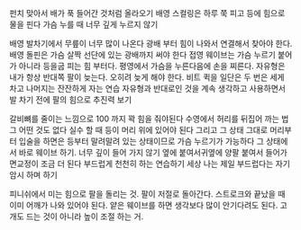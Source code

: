 


펀치 맞아서 배가 푹 들어간 것처럼 올라오기
배영 스컬링은 하루 쭉 피고 등에 힘으로 물을 핀다
가슴 누를 때 너무 깊게 누르지 않기



배영 발차기에서 무릎이 너무 많이 나온다 광배 부터 힘이 나와서 연결해서 찾아야 한다. 배영 돌핀은 가슴 살짝 선단에 있는 광배까지 써야 한다
접영 웨이브는 가슴 누르기 붙어가 아니라 등을굽 피는 힘 부터다. 평영에서 가슴을 누른다음에 손을 찌른다. 자유형은 내가 항상 반대쪽 팔이 늦는다. 오히려 늦게 해야 한다. 비트 퀵을 일단은 두 번은 세게 차고 나머지는 잔잔하게 자는 연습 자유형과 반대로인 것을 계속 생각하고 사용하면서 발 차기 전에 팔의 힘으로 추진력 보기


갈비뼈를 줄이는 느낌으로 100 까지 꽉 힘을 줘야된다 수영에서 허리를 뒤집어 까는 법 그 어떤 것도 없다
실수 할 때 등이 머리 위에 있어야 된다 그리고 그 상태 그대로 머리부터 입술을 하면은 등부터 말려말려 있는 상태이므로 가슴 누르기가 가능하다 그 상태에서 바로 웨이브 하기.
너무 깊이 들어 가지 않기
옆에 붙여서귀옆에 양팔 붙여서 들어가면교정이 조금 더 된다
부드럽게 천천히 하는 연습하기 세상 나는 제일 부드럽다는 자기 암시 하며 하기

피니쉬에서 미는 힘으로 팔을 돌리는 것. 팔이 저절로 돌아간다. 스트로크와 끝났을 때 이미 어깨가 나와 있어야 된다. 얕은 웨이브를 하면 생각보다 많이 안기다려도 된다. 고개도 드는 것이 아니라 높이 조절 하는 거.
